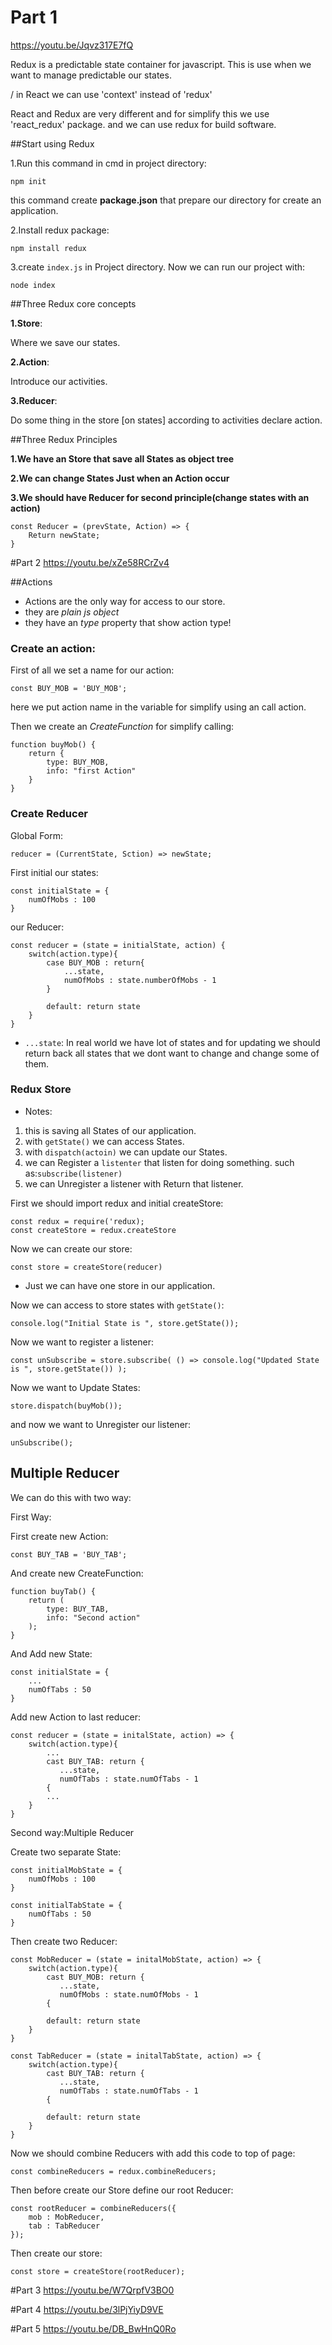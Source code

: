 # Part 1
https://youtu.be/Jqvz317E7fQ

Redux is a predictable state container for javascript.
This is use when we want to manage predictable our states.

/ in React we can use 'context' instead of 'redux'

React and Redux are very different and for simplify this we use 'react_redux' package.
and we can use redux for build software.

##Start using Redux

1.Run this command in cmd in project directory:
    
    npm init
this command create **package.json** that prepare our directory for create an application.

2.Install redux package:

    npm install redux
3.create ```index.js``` in Project directory.
Now we can run our project with:
    
    node index

##Three Redux core concepts

**1.Store**:
    
Where we save our states.


**2.Action**:
    
Introduce our activities.

**3.Reducer**:

Do some thing in the store [on states] according to activities declare action.

##Three Redux Principles

**1.We have an Store that save all States as object tree**

**2.We can change States Just when an Action occur**

**3.We should have Reducer for second principle(change states with an action)**

    const Reducer = (prevState, Action) => {
        Return newState;
    }

#Part 2
https://youtu.be/xZe58RCrZv4

##Actions
* Actions are the only way for access to our store.
* they are *plain js object* 
* they have an *type* property that show action type!

### Create an action:
First of all we set a name for our action:

    const BUY_MOB = 'BUY_MOB';
here we put action name in the variable for simplify using an call action.

Then we create an *CreateFunction* for simplify calling: 

    function buyMob() {
        return {
            type: BUY_MOB,
            info: "first Action"
        }
    }
### Create Reducer
Global Form:

    reducer = (CurrentState, Sction) => newState;

First initial our states:
    
    const initialState = {
        numOfMobs : 100
    }
our Reducer:
    
    const reducer = (state = initialState, action) {
        switch(action.type){
            case BUY_MOB : return{
                ...state,
                numOfMobs : state.numberOfMobs - 1
            }
            
            default: return state
        }
    }
* ```...state```: In real world we have lot of states and for updating
we should return back all states that we dont want to change and change some of them.
### Redux Store
* Notes:
1. this is saving all States of our application.
2. with ```getState()``` we can access States.
3. with ```dispatch(actoin)``` we can update our States.
4. we can Register a ```listenter```  that listen for doing something. such as:```subscribe(listener)```
5. we can Unregister a listener with Return that listener.

First we should import redux and initial createStore:
    
    const redux = require('redux);
    const createStore = redux.createStore
Now we can create our store:
    
    const store = createStore(reducer)
* Just we can have one store in our application.

Now we can access to store states with ```getState()```:
    
    console.log("Initial State is ", store.getState());
    
Now we want to register a listener:

    const unSubscribe = store.subscribe( () => console.log("Updated State is ", store.getState()) );

Now we want to Update States:

    store.dispatch(buyMob());
and now we want to Unregister our listener:
    
    unSubscribe();

## Multiple Reducer
We can do this with two way:

First Way:

First create new Action:
    
    const BUY_TAB = 'BUY_TAB';
And create new CreateFunction:
    
    function buyTab() {
        return (
            type: BUY_TAB,
            info: "Second action"
        );
    }
And Add new State:
    
    const initialState = {
        ...
        numOfTabs : 50
    }
Add new Action to last reducer:
    
    const reducer = (state = initalState, action) => {
        switch(action.type){
            ...
            cast BUY_TAB: return {
               ...state,
               numOfTabs : state.numOfTabs - 1    
            {
            ...
        }
    }

Second way:Multiple Reducer

Create two separate State:
    
    const initialMobState = {
        numOfMobs : 100
    }
    
    const initialTabState = {
        numOfTabs : 50
    }
Then create two Reducer:
    
    const MobReducer = (state = initalMobState, action) => {
        switch(action.type){
            cast BUY_MOB: return {
               ...state,
               numOfMobs : state.numOfMobs - 1    
            {
            
            default: return state
        }
    }
    
    const TabReducer = (state = initalTabState, action) => {
        switch(action.type){
            cast BUY_TAB: return {
               ...state,
               numOfTabs : state.numOfTabs - 1    
            {
            
            default: return state
        }
    }
Now we should combine Reducers with add this code to top of page:
    
    const combineReducers = redux.combineReducers;
Then before create our Store define our root Reducer:
    
    const rootReducer = combineReducers({
        mob : MobReducer,
        tab : TabReducer
    });
Then create our store:
    
    const store = createStore(rootReducer);
#Part 3
https://youtu.be/W7QrpfV3BO0

#Part 4
https://youtu.be/3lPjYiyD9VE

#Part 5
https://youtu.be/DB_BwHnQ0Ro
